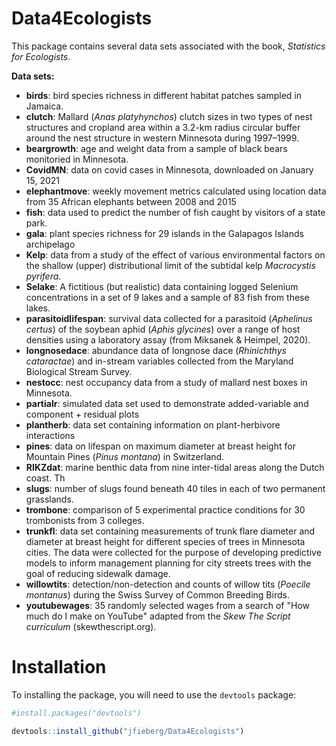# Data4Ecologists

This package contains several data sets associated with the book, *Statistics for Ecologists*.

**Data sets:**

- **birds**: bird species richness in different habitat patches sampled in Jamaica.
- **clutch**:  Mallard (*Anas platyhynchos*) clutch sizes in two types of nest structures and cropland area within a 3.2-km radius circular buffer around the nest structure in western Minnesota during 1997–1999.
- **beargrowth**: age and weight data from a sample of black bears monitoried in Minnesota.
- **CovidMN**: data on covid cases in Minnesota, downloaded on January 15, 2021
- **elephantmove**: weekly movement metrics calculated using location data from 35 African elephants between 2008 and 2015
- **fish**: data used to predict the number of fish caught by visitors of a state park.
- **gala**:   plant species richness for 29 islands in the Galapagos Islands archipelago
- **Kelp**: data from a study of the effect of various environmental factors on the shallow (upper) distributional limit of the subtidal kelp *Macrocystis pyrifera*.
- **Selake**: A fictitious (but realistic) data containing logged Selenium concentrations in a set of 9 lakes and a sample of 83 fish from these lakes. 
- **parasitoidlifespan**:  survival data collected for a parasitoid (*Aphelinus certus*) of the soybean aphid (*Aphis glycines*) over a range of host densities using a laboratory assay (from Miksanek & Heimpel, 2020).
- **longnosedace**: abundance data of longnose dace (*Rhinichthys cataractae*) and in-stream variables collected from the Maryland Biological Stream Survey.
- **nestocc**: nest occupancy data from a study of mallard nest boxes in Minnesota.
- **partialr**: simulated data set used to demonstrate added-variable and component + residual plots
- **plantherb**: data set containing information on plant-herbivore interactions
- **pines**:  data on lifespan on maximum diameter at breast height for Mountain Pines (*Pinus montana*) in Switzerland.
- **RIKZdat**: marine benthic data from nine inter-tidal areas along the Dutch coast. Th 
- **slugs**: number of slugs found beneath 40 tiles in each of two permanent grasslands.
- **trombone**: comparison of 5 experimental practice conditions for 30 trombonists from 3 colleges.  
- **trunkfl**: data set containing measurements of trunk flare diameter and diameter at breast height for different species of trees in Minnesota cities. The data were collected for the purpose of developing predictive models to inform management planning for city streets trees with the goal of reducing sidewalk damage.
- **willowtits**: detection/non-detection and counts  of willow tits (*Poecile montanus*) during the Swiss Survey of Common Breeding Birds. 
- **youtubewages**: 35 randomly selected wages from a search of "How much do I make on YouTube" adapted from the *Skew The Script curriculum* (skewthescript.org).


# Installation

To installing the package, you will need to use the `devtools` package:


```R
#install.packages("devtools")

devtools::install_github("jfieberg/Data4Ecologists")
```
